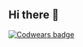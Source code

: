 ## Hi there 👋
[![Codwears badge]([https://www.codewars.com/users/VictoriaGri95/badges/micro)](https://www.codewars.com/users/VictoriaGri95)


<!--
**VictoriaGri95/VictoriaGri95** is a ✨ _special_ ✨ repository because its `README.md` (this file) appears on your GitHub profile.

Here are some ideas to get you started:

- 🔭 I’m currently working on ...
- 🌱 I’m currently learning ...
- 👯 I’m looking to collaborate on ...
- 🤔 I’m looking for help with ...
- 💬 Ask me about ...
- 📫 How to reach me: ...
- 😄 Pronouns: ...
- ⚡ Fun fact: ...
-->
